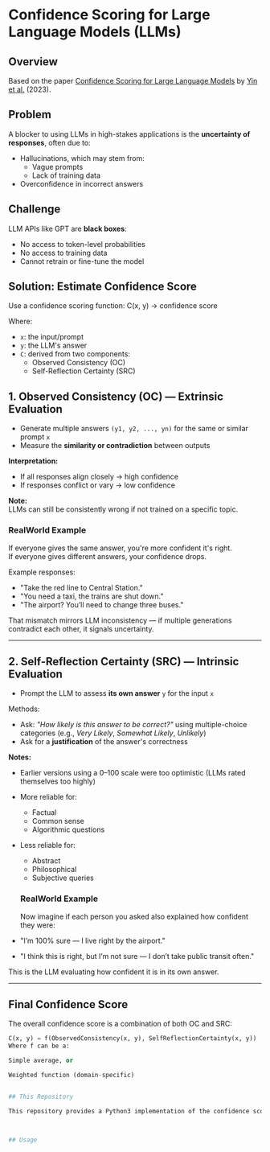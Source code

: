 # Confidence Scoring for Large Language Models (LLMs)

## Overview
Based on the paper [Confidence Scoring for Large Language Models](https://arxiv.org/abs/2309.17066) by [Yin et al.](https://arxiv.org/search/cs?searchtype=author&query=Yin%2C+W.) (2023).

## Problem

A blocker to using LLMs in high-stakes applications is the **uncertainty of responses**, often due to:

- Hallucinations, which may stem from:
  - Vague prompts
  - Lack of training data
- Overconfidence in incorrect answers

## Challenge

LLM APIs like GPT are **black boxes**:

- No access to token-level probabilities  
- No access to training data  
- Cannot retrain or fine-tune the model

## Solution: Estimate Confidence Score

Use a confidence scoring function: C(x, y) → confidence score

Where:
- `x`: the input/prompt  
- `y`: the LLM's answer  
- `C`: derived from two components:
  - Observed Consistency (OC)
  - Self-Reflection Certainty (SRC)


## 1. Observed Consistency (OC) — Extrinsic Evaluation

- Generate multiple answers `(y1, y2, ..., yn)` for the same or similar prompt `x`
- Measure the **similarity or contradiction** between outputs

**Interpretation:**
- If all responses align closely → high confidence  
- If responses conflict or vary → low confidence

**Note:**  
LLMs can still be consistently wrong if not trained on a specific topic.

### RealWorld Example

If everyone gives the same answer, you're more confident it's right.  
If everyone gives different answers, your confidence drops.

Example responses:

- "Take the red line to Central Station."
- "You need a taxi, the trains are shut down."
- "The airport? You’ll need to change three buses."

That mismatch mirrors LLM inconsistency — if multiple generations contradict each other, it signals uncertainty.

---

## 2. Self-Reflection Certainty (SRC) — Intrinsic Evaluation

- Prompt the LLM to assess **its own answer** `y` for the input `x`

Methods:
- Ask: *"How likely is this answer to be correct?"* using multiple-choice categories (e.g., *Very Likely*, *Somewhat Likely*, *Unlikely*)
- Ask for a **justification** of the answer's correctness

**Notes:**
- Earlier versions using a 0–100 scale were too optimistic (LLMs rated themselves too highly)
- More reliable for:
  - Factual
  - Common sense
  - Algorithmic questions
- Less reliable for:
  - Abstract
  - Philosophical
  - Subjective queries

  ### RealWorld Example
  Now imagine if each person you asked also explained how confident they were:

- "I’m 100% sure — I live right by the airport."
- "I think this is right, but I’m not sure — I don’t take public transit often."

This is the LLM evaluating how confident it is in its own answer.

---

## Final Confidence Score

The overall confidence score is a combination of both OC and SRC:

```python
C(x, y) = f(ObservedConsistency(x, y), SelfReflectionCertainty(x, y))
Where f can be a:

Simple average, or

Weighted function (domain-specific)


## This Repository

This repository provides a Python3 implementation of the confidence scoring function based on Self-Reflection Certainty (SRC) as described in the paper.



## Usage